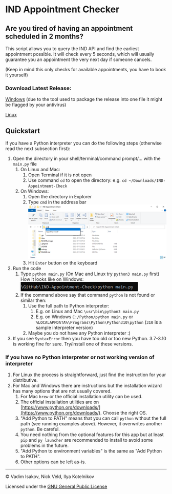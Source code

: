 # IND Appointment Checker

## Are you tired of having an appointment scheduled in 2 months?

This script allows you to query the IND API and find the earliest appointment possible.
It will check every 5 seconds, which will usually guarantee you an appointment the very next day if someone cancels.

(Keep in mind this only checks for available appointments, you have to book it yourself)



### Download Latest Release:

[Windows](https://github.com/Iaotle/IND-Appointment-Checker/releases/latest/download/windows.exe) (due to the tool used to package the release into one file it might be flagged by your antivirus)

[Linux](https://github.com/Iaotle/IND-Appointment-Checker/releases/latest/download/linux)
## Quickstart

If you have a Python interpreter you can do the following steps (otherwise read the next subsection first):

1. Open the directory in your shell/terminal/command prompt/... with the `main.py` file
   1. On Linux and Mac:
      1. Open Terminal if it is not open
      2. Use command `cd` to open the directory: e.g. `cd ~/Downloads/IND-Appointment-Check`
   2. On Windows:
      1. Open the directory in Explorer
      2. Type `cmd` in the address bar ![An Explorer window with `cmd` in the address bar](README_images/windows_explorer_cmd.PNG)
      3. Hit `Enter` button on the keyboard
2. Run the code
   1. Type `python main.py` (On Mac and Linux try `python3 main.py` first) How it looks like on Windows: ![Windows command example](README_images/windows_cmd_python.PNG)
   2. If the command above say that command `python` is not found or similar then:
      1. Use the full path to Python interpreter:
         1. E.g. on Linux and Mac `\usr\bin\python3 main.py`
         2. E.g. on Windows `C:/Python/python main.py` or `%LOCALAPPDATA%\Programs\Python\Python310\python` (`310` is a sample interpreter version)
      2. Maybe you do not have any Python interpreter :)
3. If you see `SyntaxError`  then you have too old or too new Python. 3.7-3.10 is working fine for sure. Try/install one of these versions.

### If you have no Python interpreter or not working version of interpreter

1. For Linux the process is straightforward, just find the instruction for your distributive.
2. For Mac and Windows there are instructions but the installation wizard has many options that are not usually covered.
   1. For Mac `brew` or the official installation utility can be used.
   2. The official installation utilities are on [https://www.python.org/downloads/](https://www.python.org/downloads/). Choose the right OS.
   3. "Add Python to PATH" means that you can call `python` without the full path (see running examples above). However, it overwrites another `python`. Be careful.
   4. You need nothing from the optional features for this app but at least `pip` and `py launcher` are recommended to install to avoid some problems in the future.
   5. "Add Python to environment variables" is the same as "Add Python to PATH".
   6. Other options can be left as-is.

---
© Vadim Isakov, Nick Veld, Ilya Kotelnikov

Licensed under the [GNU General Public License](LICENSE)
